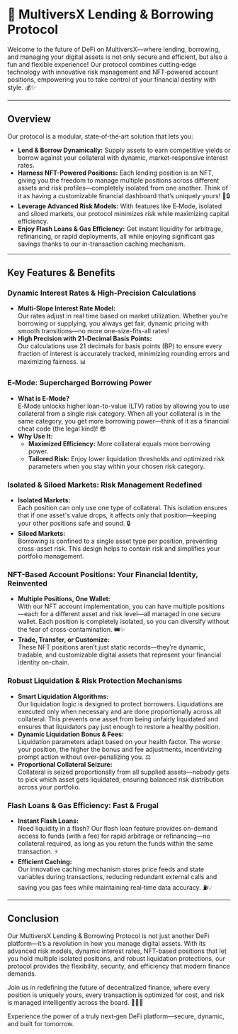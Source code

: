 # 🚀 MultiversX Lending & Borrowing Protocol

Welcome to the future of DeFi on MultiversX—where lending, borrowing, and managing your digital assets is not only secure and efficient, but also a fun and flexible experience! Our protocol combines cutting‑edge technology with innovative risk management and NFT‑powered account positions, empowering you to take control of your financial destiny with style. 💰✨

---

## Overview

Our protocol is a modular, state‑of‑the‑art solution that lets you:
- **Lend & Borrow Dynamically:** Supply assets to earn competitive yields or borrow against your collateral with dynamic, market-responsive interest rates.
- **Harness NFT-Powered Positions:** Each lending position is an NFT, giving you the freedom to manage multiple positions across different assets and risk profiles—completely isolated from one another. Think of it as having a customizable financial dashboard that’s uniquely yours! 🎨🔒
- **Leverage Advanced Risk Models:** With features like E‑Mode, isolated and siloed markets, our protocol minimizes risk while maximizing capital efficiency.
- **Enjoy Flash Loans & Gas Efficiency:** Get instant liquidity for arbitrage, refinancing, or rapid deployments, all while enjoying significant gas savings thanks to our in-transaction caching mechanism.

---

## Key Features & Benefits

### Dynamic Interest Rates & High-Precision Calculations
- **Multi‑Slope Interest Rate Model:**  
  Our rates adjust in real time based on market utilization. Whether you're borrowing or supplying, you always get fair, dynamic pricing with smooth transitions—no more one-size-fits-all rates!
- **High Precision with 21‑Decimal Basis Points:**  
  Our calculations use 21 decimals for basis points (BP) to ensure every fraction of interest is accurately tracked, minimizing rounding errors and maximizing fairness. 📊

### E‑Mode: Supercharged Borrowing Power
- **What is E‑Mode?**  
  E‑Mode unlocks higher loan-to-value (LTV) ratios by allowing you to use collateral from a single risk category. When all your collateral is in the same category, you get more borrowing power—think of it as a financial cheat code (the legal kind)! 😎
- **Why Use It:**  
  - **Maximized Efficiency:** More collateral equals more borrowing power.  
  - **Tailored Risk:** Enjoy lower liquidation thresholds and optimized risk parameters when you stay within your chosen risk category.

### Isolated & Siloed Markets: Risk Management Redefined
- **Isolated Markets:**  
  Each position can only use one type of collateral. This isolation ensures that if one asset's value drops, it affects only that position—keeping your other positions safe and sound. 🔒
- **Siloed Markets:**  
  Borrowing is confined to a single asset type per position, preventing cross-asset risk. This design helps to contain risk and simplifies your portfolio management.

### NFT-Based Account Positions: Your Financial Identity, Reinvented
- **Multiple Positions, One Wallet:**  
  With our NFT account implementation, you can have multiple positions—each for a different asset and risk level—all managed in one secure wallet. Each position is completely isolated, so you can diversify without the fear of cross-contamination. 🎟️✨
- **Trade, Transfer, or Customize:**  
  These NFT positions aren’t just static records—they’re dynamic, tradable, and customizable digital assets that represent your financial identity on-chain.

### Robust Liquidation & Risk Protection Mechanisms
- **Smart Liquidation Algorithms:**  
  Our liquidation logic is designed to protect borrowers. Liquidations are executed only when necessary and are done proportionally across all collateral. This prevents one asset from being unfairly liquidated and ensures that liquidators pay just enough to restore a healthy position.
- **Dynamic Liquidation Bonus & Fees:**  
  Liquidation parameters adapt based on your health factor. The worse your position, the higher the bonus and fee adjustments, incentivizing prompt action without over-penalizing you. ⚖️
- **Proportional Collateral Seizure:**  
  Collateral is seized proportionally from all supplied assets—nobody gets to pick which asset gets liquidated, ensuring balanced risk distribution across your portfolio.

### Flash Loans & Gas Efficiency: Fast & Frugal
- **Instant Flash Loans:**  
  Need liquidity in a flash? Our flash loan feature provides on-demand access to funds (with a fee) for rapid arbitrage or refinancing—no collateral required, as long as you return the funds within the same transaction. ⚡
- **Efficient Caching:**  
  Our innovative caching mechanism stores price feeds and state variables during transactions, reducing redundant external calls and saving you gas fees while maintaining real‑time data accuracy. ⛽💡

---

## Conclusion

Our MultiversX Lending & Borrowing Protocol is not just another DeFi platform—it’s a revolution in how you manage digital assets. With its advanced risk models, dynamic interest rates, NFT-based positions that let you hold multiple isolated positions, and robust liquidation protections, our protocol provides the flexibility, security, and efficiency that modern finance demands.

Join us in redefining the future of decentralized finance, where every position is uniquely yours, every transaction is optimized for cost, and risk is managed intelligently across the board. 🚀🔐💎

Experience the power of a truly next‑gen DeFi platform—secure, dynamic, and built for tomorrow.
